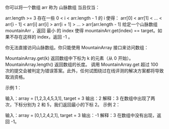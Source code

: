 你可以将一个数组 arr 称为 山脉数组 当且仅当：

arr.length >= 3
存在一些 0 < i < arr.length - 1 的 i 使得：
arr[0] < arr[1] < ... < arr[i - 1] < arr[i]
arr[i] > arr[i + 1] > ... > arr[arr.length - 1]
给定一个山脉数组 mountainArr ，返回 最小 的 index 使得 mountainArr.get(index) == target。如果不存在这样的 index，返回 -1 。

你无法直接访问山脉数组。你只能使用 MountainArray 接口来访问数组：

MountainArray.get(k) 返回数组中下标为 k 的元素（从 0 开始）。
MountainArray.length() 返回数组的长度。
调用 MountainArray.get 超过 100 次的提交会被判定为错误答案。此外，任何试图绕过在线评测的解决方案都将导致取消资格。

 

示例 1：

输入：array = [1,2,3,4,5,3,1], target = 3
输出：2
解释：3 在数组中出现了两次，下标分别为 2 和 5，我们返回最小的下标 2。
示例 2：

输入：array = [0,1,2,4,2,1], target = 3
输出：-1
解释：3 在数组中没有出现，返回 -1。
